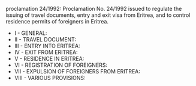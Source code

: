 proclamation 24&#x2F;1992: Proclamation No. 24&#x2F;1992 issued to regulate the issuing of travel documents, entry and exit visa from Eritrea, and to control residence permits of foreigners in Eritrea.

<ul>
			<li>I - GENERAL: <ul>
			</ul></li>			<li>II - TRAVEL DOCUMENT: <ul>
			</ul></li>			<li>III - ENTRY INTO ERITREA: <ul>
			</ul></li>			<li>IV - EXIT FROM ERITREA: <ul>
			</ul></li>			<li>V - RESIDENCE IN ERITREA: <ul>
			</ul></li>			<li>VI - REGISTRATION OF FOREIGNERS: <ul>
			</ul></li>			<li>VII - EXPULSION OF FOREIGNERS FROM ERITREA: <ul>
			</ul></li>			<li>VIII - VARIOUS PROVISIONS: <ul>
			</ul></li></ul>